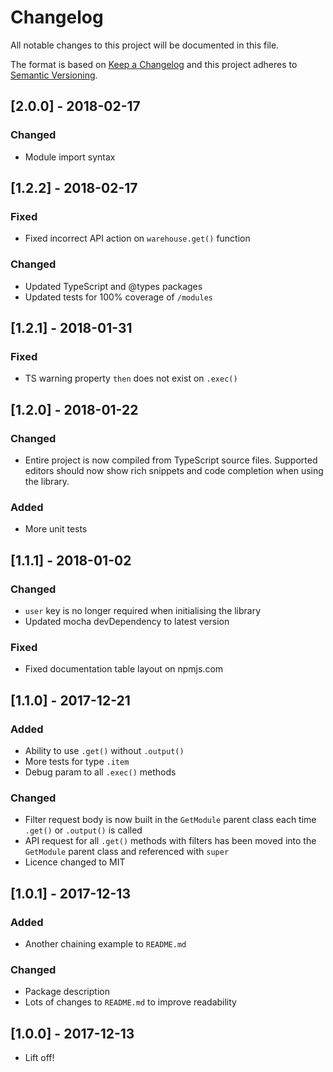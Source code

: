 # Changelog
All notable changes to this project will be documented in this file.

The format is based on [Keep a Changelog](http://keepachangelog.com/en/1.0.0/)
and this project adheres to [Semantic Versioning](http://semver.org/spec/v2.0.0.html).

## [2.0.0] - 2018-02-17
### Changed
- Module import syntax

## [1.2.2] - 2018-02-17
### Fixed
- Fixed incorrect API action on `warehouse.get()` function
### Changed
- Updated TypeScript and @types packages
- Updated tests for 100% coverage of `/modules`

## [1.2.1] - 2018-01-31
### Fixed
- TS warning property `then` does not exist on `.exec()`

## [1.2.0] - 2018-01-22
### Changed
- Entire project is now compiled from TypeScript source files. Supported editors should now show rich snippets and code completion when using the library.
### Added
- More unit tests

## [1.1.1] - 2018-01-02
### Changed
- `user` key is no longer required when initialising the library
- Updated mocha devDependency to latest version
### Fixed
- Fixed documentation table layout on npmjs.com

## [1.1.0] - 2017-12-21
### Added
- Ability to use `.get()` without `.output()`
- More tests for type `.item`
- Debug param to all `.exec()` methods
### Changed
- Filter request body is now built in the `GetModule` parent class each time `.get()` or `.output()` is called
- API request for all `.get()` methods with filters has been moved into the `GetModule` parent class and referenced with `super`
- Licence changed to MIT

## [1.0.1] - 2017-12-13
### Added
- Another chaining example to `README.md`
### Changed
- Package description
- Lots of changes to `README.md` to improve readability

## [1.0.0] - 2017-12-13
- Lift off!